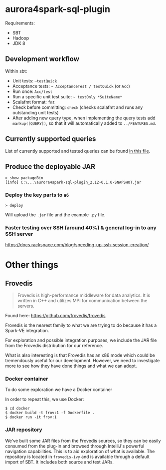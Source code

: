 # aurora4spark-sql-plugin

Requirements:

- SBT
- Hadoop
- JDK 8

## Development workflow

Within sbt:

- Unit tests: `~testQuick`
- Acceptance tests: `~ AcceptanceTest / testQuick` (or `Acc`)
- Run once: `Acc/test`
- Run a specific unit test suite: `~ testOnly *SuiteName*`
- Scalafmt format: `fmt`
- Check before committing: `check` (checks scalafmt and runs any outstanding unit tests)
- After adding new query type, when implementing the query tests add `markup([QUERY])`, so that it will automatically
  added to `../FEATURES.md`.

## Currently supported queries

List of currently supported and tested queries can be found [in this file](../FEATURES.md).

## Produce the deployable JAR

```
> show packageBin
[info] C:\...\aurora4spark-sql-plugin_2.12-0.1.0-SNAPSHOT.jar
```

### Deploy the key parts to `a6`

```
> deploy
```

Will upload the `.jar` file and the example `.py` file.

### Faster testing over SSH (around 40%) & general log-in to any SSH server

https://docs.rackspace.com/blog/speeding-up-ssh-session-creation/

# Other things

## Frovedis

> Frovedis is high-performance middleware for data analytics. It is written in C++ and utilizes MPI for communication between the servers.

Found here: https://github.com/frovedis/frovedis

Frovedis is the nearest family to what we are trying to do because it has a Spark-VE integration.

For exploration and possible integration purposes, we include the JAR file from the Frovedis distribution for our
reference.

What is also interesting is that Frovedis has an x86 mode which could be tremendously useful for our development.
However, we need to investigate more to see how they have done things and what we can adopt.

### Docker container

To do some exploration we have a Docker container

In order to repeat this, we use Docker:

```
$ cd docker
$ docker build -t frov:1 -f Dockerfile .
$ docker run -it frov:1
```

### JAR repository

We've built some JAR files from the Frovedis sources, so they can be easily consumed from the plug-in and browsed
through IntelliJ's powerful navigation capabilities. This is to aid exploration of what is available. The repository is
located in `frovedis-ivy`
and is available through a default import of SBT. It includes both source and test JARs.
